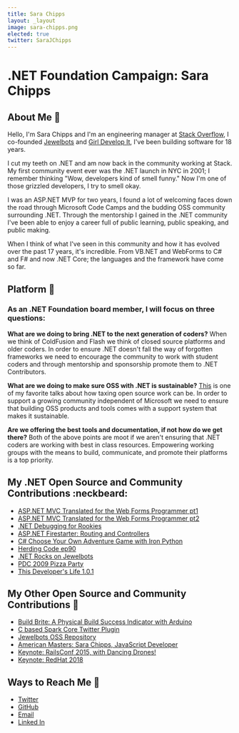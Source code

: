 ```yaml
---
title: Sara Chipps
layout: _layout
image: sara-chipps.png
elected: true
twitter: SaraJChipps
---
```


# .NET Foundation Campaign: Sara Chipps

## About Me :dizzy:
Hello, I'm Sara Chipps and I'm an engineering manager at [Stack Overflow](http://stackoverflow.com), I co-founded [Jewelbots](http://jewelbots.com) and [Girl Develop It](http://girldevelopit.com), I've been building software for 18 years. 

I cut my teeth on .NET and am now back in the community working at Stack. My first community event ever was the .NET launch in NYC in 2001; I remember thinking "Wow, developers kind of smell funny." Now I'm one of those grizzled developers, I try to smell okay. 

I was an ASP.NET MVP for two years, I found a lot of welcoming faces down the road through Microsoft Code Camps and the budding OSS community surrounding .NET. Through the mentorship I gained in the .NET community I've been able to enjoy a career full of public learning, public speaking, and public making. 

When I think of what I've seen in this community and how it has evolved over the past 17 years, it's incredible. From VB.NET and WebForms to C# and F# and now .NET Core; the languages and the framework have come so far. 

## Platform :musical_note:
### As an .NET Foundation board member, I will focus on three questions: 

**What are we doing to bring .NET to the next generation of coders?**
When we think of ColdFusion and Flash we think of closed source platforms and older coders. In order to ensure .NET doesn't fall the way of forgotten frameworks we need to encourage the community to work with student coders and through mentorship and sponsorship promote them to .NET Contributors. 

**What are we doing to make sure OSS with .NET is sustainable?**
[This](https://www.youtube.com/watch?v=UIDb6VBO9os) is one of my favorite talks about how taxing open source work can be. In order to support a growing community independent of Microsoft we need to ensure that building OSS products and tools comes with a support system that makes it sustainable. 

**Are we offering the best tools and documentation, if not how do we get there?**
Both of the above points are moot if we aren't ensuring that .NET coders are working with best in class resources. Empowering working groups with the means to build, communicate, and promote their platforms is a top priority. 

## My .NET Open Source and Community Contributions :neckbeard: 
- [ASP.NET MVC Translated for the Web Forms Programmer pt1](http://sarajchipps.com/post/55986259126/aspnet-mvc-translated-for-the-web-forms)
- [ASP.NET MVC Translated for the Web Forms Programmer pt2](http://sarajchipps.com/post/55986260739/aspnet-mvc-translated-for-the-web-forms)
- [.NET Debugging for Rookies](https://www.datamation.com/entdev/article.php/3775266/NET-Debugging-for-Rookies.htm)
- [ASP.NET Firestarter: Routing and Controllers](https://channel9.msdn.com/Blogs/egibson/ASPNET-MVC-FireStarter-Routing-and-Controllers)
- [C# Choose Your Own Adventure Game with Iron Python](https://github.com/SaraJo/Choose-Your-Own-Adventure-)
- [Herding Code ep90](http://herdingcode.com/herding-code-90-sara-chipps-on-girl-develop-it-and-girls-developing-software/)
- [.NET Rocks on Jewelbots](https://player.fm/series/net-rocks-65612/jewelbots-with-sara-chipps)
- [PDC 2009 Pizza Party](https://blogs.msdn.microsoft.com/peterlau/2009/12/08/connected-show-21-pdc-2009-pizza-party/)
-  [This Developer's Life 1.0.1](https://www.hanselman.com/blog/?page=190)

## My Other Open Source and Community Contributions :bow:
- [Build Brite: A Physical Build Success Indicator with Arduino](https://github.com/SaraJo/build-brite)
- [C based Spark Core Twitter Plugin](https://github.com/SaraJo/spark-tweets)
- [Jewelbots OSS Repository](https://github.com/Jewelbots)
- [American Masters: Sara Chipps, JavaScript Developer](https://www.youtube.com/watch?v=h_bEl_lY_pE)
- [Keynote: RailsConf 2015, with Dancing Drones!](https://confreaks.tv/videos/railsconf2015-keynote-day-1-closing)
- [Keynote: RedHat 2018](https://www.youtube.com/watch?v=KHiiRnSniRg)

## Ways to Reach Me 📩 
- [Twitter](https://twitter.com/SaraJChipps)
- [GitHub](https://github.com/SaraJo)
- [Email](mailto:sarajchipps@gmail.com)
- [Linked In](https://www.linkedin.com/in/sarajchipps/)
